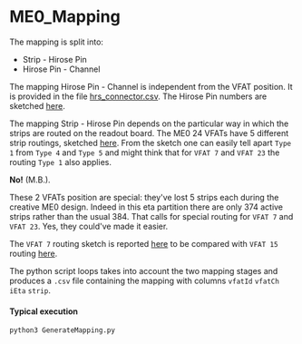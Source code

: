 # ME0_Mapping

The mapping is split into:
* Strip - Hirose Pin
* Hirose Pin - Channel

The mapping Hirose Pin - Channel is independent from the VFAT position. It is provided in the file [hrs_connector.csv](MappingFiles/hrs_connector.csv).
The Hirose Pin numbers are sketched [here](./Figure/HirosePin_Scheme.png).

The mapping Strip - Hirose Pin depends on the particular way in which the strips are routed on the readout board.
The ME0 24 VFATs have 5 different strip routings, sketched [here](./Figure/ReadoutBoard.png).
From the sketch one can easily tell apart `Type 1` from `Type 4` and `Type 5` and might think that for `VFAT 7` and `VFAT 23` the routing `Type 1` also applies.

**No!** (M.B.).

These 2 VFATs position are special: they've lost 5 strips each during the creative ME0 design. Indeed in this eta partition there are only 374 active strips rather than the usual 384. That calls for special routing for `VFAT 7` and `VFAT 23`. Yes, they could've made it easier.

The `VFAT 7` routing sketch is reported [here](./Figure/VFAT7_Type3.png) to be compared with `VFAT 15` routing [here](./Figure/VFAT15_Type1.png).

The python script loops takes into account the two mapping stages and produces a `.csv` file containing the mapping with columns  `vfatId` `vfatCh`	`iEta`	`strip`.

#### Typical execution 
```
python3 GenerateMapping.py
```